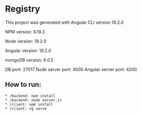# Registry

This project was generated with Angular CLI version 19.2.0

NPM version: 8.19.3

Node version: 19.2.0

Angular version: 19.2.0

mongoDB version: 6.0.5

DB port: 27017 Node server port: 3000 Angular server port: 4200

## How to run:
    * /backend: npm install
    * /backend: node server.js
    * /client: npm install
    * /client: ng serve

